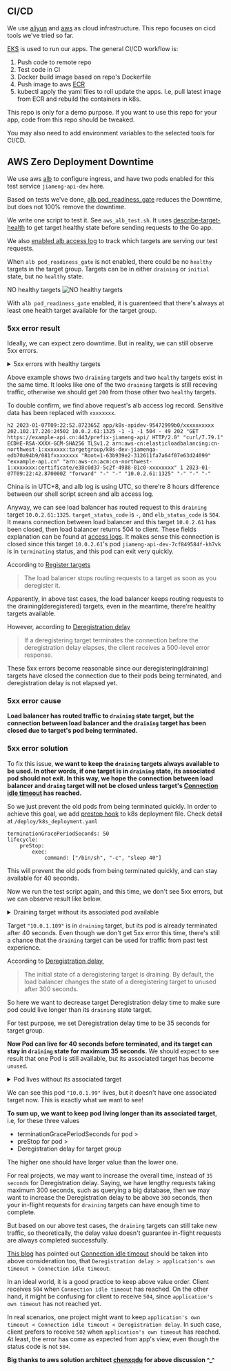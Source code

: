 ## CI/CD

We use [aliyun](https://www.aliyun.com/) and [aws](https://www.amazonaws.cn/en/) as cloud infrastructure. This repo focuses on cicd tools we've tried so far.

[EKS](https://www.amazonaws.cn/en/eks/) is used to run our apps. The general CI/CD workflow is:

1. Push code to remote repo
2. Test code in CI
3. Docker build image based on repo's Dockerfile
4. Push image to aws [ECR](https://docs.amazonaws.cn/en_us/AmazonECR/latest/userguide/what-is-ecr.html)
5. kubectl apply the yaml files to roll update the apps. I.e, pull latest image from ECR and rebuild the containers in k8s.

This repo is only for a demo purpose. If you want to use this repo for your app, code from this repo should be tweaked.

You may also need to add environment variables to the selected tools for CI/CD.

## AWS Zero Deployment Downtime

We use aws [alb](https://docs.amazonaws.cn/en_us/elasticloadbalancing/latest/application/introduction.html) to configure ingress, and have two pods enabled for this test service `jiameng-api-dev` here.

Based on tests we've done, [alb pod_readiness_gate](https://kubernetes-sigs.github.io/aws-load-balancer-controller/v2.4/deploy/pod_readiness_gate/) reduces the Downtime, but does not 100% remove the downtime.

We write one script to test it. See `aws_alb_test.sh`. It uses [describe-target-health](https://awscli.amazonaws.com/v2/documentation/api/latest/reference/elbv2/describe-target-health.html) to get target healthy state before sending requests to the Go app.

We also [enabled alb access log](https://docs.amazonaws.cn/en_us/elasticloadbalancing/latest/application/enable-access-logging.html) to track which targets are serving our test requests.

When `alb pod_readiness_gate` is not enabled, there could be no `healthy` targets in the target group. Targets can be in either `draining` or `initial` state, but no `healthy` state.

NO healthy targets
![NO healthy targets](https://yanlin-public.s3.cn-northwest-1.amazonaws.com.cn/github/aws-no-healthy-targets.jpeg)

With `alb pod_readiness_gate` enabled, it is guarenteed that there's always at least one health target available for the target group.

### 5xx error result

Ideally, we can expect zero downtime. But in reality, we can still observe 5xx errors.

<details>
    <summary>5xx errors with healthy targets</summary>

    16 starts kube pod [2023-01-07 17:22:40.926437] ;
    NAME                               READY   STATUS        RESTARTS   AGE   IP           NODE                                            NOMINATED NODE   READINESS GATES
    jiameng-api-dev-7cf849584f-kh7vk   1/1     Terminating   0          39m   10.0.2.61    ip-10-0-2-240.cn-northwest-1.compute.internal   <none>           1/1
    jiameng-api-dev-7fccd97f9d-d66qt   1/1     Running       0          17s   10.0.2.134   ip-10-0-2-240.cn-northwest-1.compute.internal   <none>           1/1
    jiameng-api-dev-7fccd97f9d-vrk9p   1/1     Running       0          35s   10.0.1.222   ip-10-0-1-89.cn-northwest-1.compute.internal    <none>           1/1
    {
        "TargetHealthDescriptions": [
            {
                "Target": {
                    "Id": "10.0.1.222",
                    "Port": 1325,
                    "AvailabilityZone": "cn-northwest-1a"
                },
                "HealthCheckPort": "1325",
                "TargetHealth": {
                    "State": "healthy"
                }
            },
            {
                "Target": {
                    "Id": "10.0.2.134",
                    "Port": 1325,
                    "AvailabilityZone": "cn-northwest-1b"
                },
                "HealthCheckPort": "1325",
                "TargetHealth": {
                    "State": "healthy"
                }
            },
            {
                "Target": {
                    "Id": "10.0.1.109",
                    "Port": 1325,
                    "AvailabilityZone": "cn-northwest-1a"
                },
                "HealthCheckPort": "1325",
                "TargetHealth": {
                    "State": "draining",
                    "Reason": "Target.DeregistrationInProgress",
                    "Description": "Target deregistration is in progress"
                }
            },
            {
                "Target": {
                    "Id": "10.0.2.61",
                    "Port": 1325,
                    "AvailabilityZone": "cn-northwest-1b"
                },
                "HealthCheckPort": "1325",
                "TargetHealth": {
                    "State": "draining",
                    "Reason": "Target.DeregistrationInProgress",
                    "Description": "Target deregistration is in progress"
                }
            }
        ]
    }
    16 starts curl  [2023-01-07 17:22:42.554251] ;
    <html>
    <head><title>504 Gateway Time-out</title></head>
    <body>
    <center><h1>504 Gateway Time-out</h1></center>
    </body>
    </html>
    ;
    16 ends curl 23-01-07 17:22:52.765480;

</details>

Above example shows two `draining` targets and two `healthy` targets exist in the same time. It looks like one of the two `draining` targets is still receving traffic, otherwise we should get `200` from those other two `healthy` targets.

To double confirm, we find above request's alb access log record. Sensitive data has been replaced with `xxxxxxxx`.

```
h2 2023-01-07T09:22:52.872365Z app/k8s-apidev-95472999b0/xxxxxxxxxx 202.102.17.226:24502 10.0.2.61:1325 -1 -1 -1 504 - 49 202 "GET https://example-api.cn:443/prefix-jiameng-api/ HTTP/2.0" "curl/7.79.1" ECDHE-RSA-XXXX-GCM-SHA256 TLSv1.2 arn:aws-cn:elasticloadbalancing:cn-northwest-1:xxxxxxx:targetgroup/k8s-dev-jiamenga-edb70a94b9/081fxxxxxxxx "Root=1-63b939e2-312611fa7a64f07e63d24099" "exxample-api.cn" "arn:aws-cn:acm:cn-northwest-1:xxxxxxx:certificate/e38c0d37-5c2f-4988-81c0-xxxxxxxx" 1 2023-01-07T09:22:42.870000Z "forward" "-" "-" "10.0.2.61:1325" "-" "-" "-"
```

China is in UTC+8, and alb log is using UTC, so there're 8 hours difference between our shell script screen and alb access log.

Anyway, we can see load balancer has routed request to this `draining` target `10.0.2.61:1325`. `target_status_code` is `-`, and `elb_status_code` is `504`. It means connection between load balancer and this target `10.0.2.61` has been closed, then load balancer returns 504 to client. These fields explanation can be found at [access logs](https://docs.amazonaws.cn/en_us/elasticloadbalancing/latest/application/load-balancer-access-logs.html). It makes sense this connection is closed since this target `10.0.2.61`'s pod `jiameng-api-dev-7cf849584f-kh7vk` is in `terminating` status, and this pod can exit very quickly.

According to [Register targets](https://docs.aws.amazon.com/elasticloadbalancing/latest/application/target-group-register-targets.html)

> The load balancer stops routing requests to a target as soon as you deregister it.

Apparently, in above test cases, the load balancer keeps routing requests to the draining(deregistered) targets, even in the meantime, there're healthy targets available.

However, according to [Deregistration delay](https://docs.aws.amazon.com/elasticloadbalancing/latest/application/load-balancer-target-groups.html#deregistration-delay)

> If a deregistering target terminates the connection before the deregistration delay elapses, the client receives a 500-level error response.

These 5xx errors become reasonable since our deregistering(draining) targets have closed the connection due to their pods being terminated, and deregistration delay is not elapsed yet.

### 5xx error cause

**Load balancer has routed traffic to `draining` state target, but the connection between load balancer and the `draining` target has been closed due to target's pod being terminated.**

### 5xx error solution

To fix this issue, **we want to keep the `draining` targets always available to be used. In other words, if one target is in `draining` state, its associated pod should not exit. In this way, we hope the connection between load balancer and `draing` target will not be closed unless target's [Connection idle timeout](https://docs.aws.amazon.com/elasticloadbalancing/latest/application/application-load-balancers.html#connection-idle-timeout) has reached.**

So we just prevent the old pods from being terminated quickly. In order to achieve this goal, we add [prestop hook](https://kubernetes.io/docs/concepts/containers/container-lifecycle-hooks/) to k8s deployment file. Check detail at `/deploy/k8s_deployment.yaml`

```
terminationGracePeriodSeconds: 50
lifecycle:
    preStop:
        exec:
            command: ["/bin/sh", "-c", "sleep 40"]
```

This will prevent the old pods from being terminated quickly, and can stay available for 40 seconds.

Now we run the test script again, and this time, we don't see 5xx errors, but we can observe result like below.

<details>
    <summary>Draining target without its associated pod available</summary>

    35 starts kube pod [2023-01-06 19:41:34.769521] ;
    NAME                               READY   STATUS        RESTARTS   AGE   IP           NODE                                            NOMINATED NODE   READINESS GATES
    jiameng-api-dev-559b96d846-vpvhg   1/1     Terminating   0          11m   10.0.2.235   ip-10-0-2-240.cn-northwest-1.compute.internal   <none>           1/1
    jiameng-api-dev-7665d8f85f-6r46s   1/1     Running       0          47s   10.0.2.66    ip-10-0-2-240.cn-northwest-1.compute.internal   <none>           1/1
    jiameng-api-dev-7665d8f85f-z6w8v   1/1     Running       0          65s   10.0.1.99    ip-10-0-1-89.cn-northwest-1.compute.internal    <none>           1/1
    {
        "TargetHealthDescriptions": [
            {
                "Target": {
                    "Id": "10.0.2.66",
                    "Port": 1325,
                    "AvailabilityZone": "cn-northwest-1b"
                },
                "HealthCheckPort": "1325",
                "TargetHealth": {
                    "State": "healthy"
                }
            },
            {
                "Target": {
                    "Id": "10.0.2.235",
                    "Port": 1325,
                    "AvailabilityZone": "cn-northwest-1b"
                },
                "HealthCheckPort": "1325",
                "TargetHealth": {
                    "State": "draining",
                    "Reason": "Target.DeregistrationInProgress",
                    "Description": "Target deregistration is in progress"
                }
            },
            {
                "Target": {
                    "Id": "10.0.1.109",
                    "Port": 1325,
                    "AvailabilityZone": "cn-northwest-1a"
                },
                "HealthCheckPort": "1325",
                "TargetHealth": {
                    "State": "draining",
                    "Reason": "Target.DeregistrationInProgress",
                    "Description": "Target deregistration is in progress"
                }
            },
            {
                "Target": {
                    "Id": "10.0.1.99",
                    "Port": 1325,
                    "AvailabilityZone": "cn-northwest-1a"
                },
                "HealthCheckPort": "1325",
                "TargetHealth": {
                    "State": "healthy"
                }
            }
        ]
    }
    35 starts curl  [2023-01-06 19:41:36.510725] ;
    ok;
    35 ends curl 23-01-06 19:41:36.741279;
</details>

Target `"10.0.1.109"` is in `draining` target, but its pod is already terminated after 40 seconds. Even though we don't get 5xx error this time, there's still a chance that the `draining` target can be used for traffic from past test experience.

According to [Deregistration delay](https://docs.aws.amazon.com/elasticloadbalancing/latest/application/load-balancer-target-groups.html#deregistration-delay), 

> The initial state of a deregistering target is draining. By default, the load balancer changes the state of a deregistering target to unused after 300 seconds. 

So here we want to decrease target Deregistration delay time to make sure pod could live longer than its `draining` state target.

For test purpose, we set Deregistration delay time to be 35 seconds for target group.

**Now Pod can live for 40 seconds before terminated, and its target can stay in `draining` state for maximum 35 seconds.** We should expect to see result that one Pod is still available, but its associated target has become `unused`.

<details>
    <summary>Pod lives without its associated target</summary>

    30 starts kube pod [2023-01-06 20:11:48.745410] ;
    NAME                               READY   STATUS        RESTARTS   AGE   IP           NODE                                            NOMINATED NODE   READINESS GATES
    jiameng-api-dev-6cd554685-l46jz    1/1     Running       0          37s   10.0.2.134   ip-10-0-2-240.cn-northwest-1.compute.internal   <none>           1/1
    jiameng-api-dev-6cd554685-w49dg    1/1     Running       0          54s   10.0.1.109   ip-10-0-1-89.cn-northwest-1.compute.internal    <none>           1/1
    jiameng-api-dev-7665d8f85f-6r46s   1/1     Terminating   0          31m   10.0.2.66    ip-10-0-2-240.cn-northwest-1.compute.internal   <none>           1/1
    jiameng-api-dev-7665d8f85f-z6w8v   1/1     Terminating   0          31m   10.0.1.99    ip-10-0-1-89.cn-northwest-1.compute.internal    <none>           1/1
    {
        "TargetHealthDescriptions": [
            {
                "Target": {
                    "Id": "10.0.2.66",
                    "Port": 1325,
                    "AvailabilityZone": "cn-northwest-1b"
                },
                "HealthCheckPort": "1325",
                "TargetHealth": {
                    "State": "draining",
                    "Reason": "Target.DeregistrationInProgress",
                    "Description": "Target deregistration is in progress"
                }
            },
            {
                "Target": {
                    "Id": "10.0.1.109",
                    "Port": 1325,
                    "AvailabilityZone": "cn-northwest-1a"
                },
                "HealthCheckPort": "1325",
                "TargetHealth": {
                    "State": "healthy"
                }
            },
            {
                "Target": {
                    "Id": "10.0.2.134",
                    "Port": 1325,
                    "AvailabilityZone": "cn-northwest-1b"
                },
                "HealthCheckPort": "1325",
                "TargetHealth": {
                    "State": "healthy"
                }
            }
        ]
    }
    30 starts curl  [2023-01-06 20:11:50.392375] ;
    ok;
    30 ends curl 23-01-06 20:11:50.606315;
</details>

We can see this pod `"10.0.1.99"` lives, but it doesn't have one associated target now. This is exactly what we want to see!

**To sum up, we want to keep pod living longer than its associated target**, i.e, for these three values

- terminationGracePeriodSeconds for pod >
- preStop for pod >
- Deregistration delay for target group

The higher one should have larger value than the lower one.

For real projects, we may want to increase the overall time, instead of `35 seconds` for Deregistration delay. Saying, we have lengthy requests taking maximum 300 seconds, such as querying a big database, then we may want to increase the Deregistration delay to be above `300` seconds, then your in-flight requests for `draining` targets can have enough time to complete.

But based on our above test cases, the `draining` targets can still take new traffic, so theoretically, the delay value doesn't guarantee in-flight requests are always completed successfully.

[This blog](https://blog.davidh83110.com/blog/2021-06-24-eks-awslbcontroller-gracefully-rolling-update/) has pointed out [Connection idle timeout](https://docs.aws.amazon.com/elasticloadbalancing/latest/application/application-load-balancers.html#connection-idle-timeout) should be taken into above consideration too, that `Deregistration delay > application's own timeout > Connection idle timeout`.

In an ideal world, it is a good practice to keep above value order. Client receives `504` when `Connection idle timeout` has reached. On the other hand, it might be confusing for client to receive `504`, since `application's own timeout` has not reached yet.

In real scenarios, one project might want to keep `application's own timeout < Connection idle timeout < Deregistration delay`. In such case, client prefers to receive `502` when `application's own timeout` has reached. At least, the error has come as expected from app's view, even though the status code is not `504`.

**Big thanks to aws solution architect [chenxqdu](https://github.com/chenxqdu) for above discussion ^_^**
